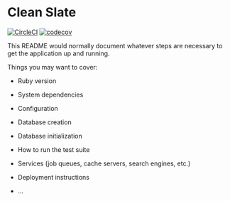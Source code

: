# Clean Slate

[![CircleCI](https://circleci.com/gh/kylecorbelli/clean-slate.svg?style=svg)](https://circleci.com/gh/kylecorbelli/clean-slate)
[![codecov](https://codecov.io/gh/kylecorbelli/clean-slate/branch/master/graph/badge.svg)](https://codecov.io/gh/kylecorbelli/clean-slate)

This README would normally document whatever steps are necessary to get the
application up and running.

Things you may want to cover:

* Ruby version

* System dependencies

* Configuration

* Database creation

* Database initialization

* How to run the test suite

* Services (job queues, cache servers, search engines, etc.)

* Deployment instructions

* ...

